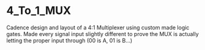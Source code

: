 # 4_To_1_MUX
Cadence design and layout of a 4:1 Multiplexer using custom made logic gates. 
Made every signal input slightly different to prove the MUX is actually letting the proper input through (00 is A, 01 is B...) 
